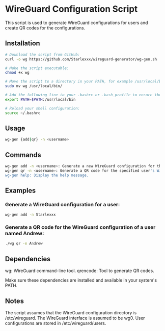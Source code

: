 # WireGuard Configuration Script

This script is used to generate WireGuard configurations for users and create QR codes for the configurations.

## Installation

```sh
# Download the script from GitHub:  
curl -o wg https://github.com/Starlexxx/wireguard-generator/wg-gen.sh

# Make the script executable:  
chmod +x wg

# Move the script to a directory in your PATH, for example /usr/local/bin:  
sudo mv wg /usr/local/bin/

# Add the following line to your .bashrc or .bash_profile to ensure the script is in your PATH:  
export PATH=$PATH:/usr/local/bin

# Reload your shell configuration:  
source ~/.bashrc
```

## Usage

```sh
wg-gen {add|qr} -n <username>
```

## Commands

```sh
wg-gen add -n <username>: Generate a new WireGuard configuration for the specified user.
wg-gen qr -n <username>: Generate a QR code for the specified user's WireGuard configuration.
wg-gen help: Display the help message.
```

## Examples

### Generate a WireGuard configuration for a user:

```sh
wg-gen add -n Starlexxx
```

### Generate a QR code for the WireGuard configuration of a user named Andrew:  

```sh
./wg qr -n Andrew
```

## Dependencies

wg: WireGuard command-line tool.
qrencode: Tool to generate QR codes.

Make sure these dependencies are installed and available in your system's PATH.  

## Notes
The script assumes that the WireGuard configuration directory is /etc/wireguard.
The WireGuard interface is assumed to be wg0.
User configurations are stored in /etc/wireguard/users.